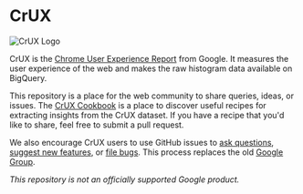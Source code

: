 # CrUX

![CrUX Logo](https://user-images.githubusercontent.com/1120896/55263154-74aa0a80-5246-11e9-96c3-5741f798f3aa.png)

CrUX is the [Chrome User Experience Report](https://developers.google.com/web/tools/chrome-user-experience-report/) from Google. It measures the user experience of the web and makes the raw histogram data available on BigQuery.

This repository is a place for the web community to share queries, ideas, or issues. The [CrUX Cookbook](sql/) is a place to discover useful recipes for extracting insights from the CrUX dataset. If you have a recipe that you'd like to share, feel free to submit a pull request.

We also encourage CrUX users to use GitHub issues to [ask questions](https://github.com/GoogleChrome/CrUX/issues/new?labels=question), [suggest new features](https://github.com/GoogleChrome/CrUX/issues/new?labels=enhancement), or [file bugs](https://github.com/GoogleChrome/CrUX/issues/new?labels=bug). This process replaces the old [Google Group](https://groups.google.com/a/chromium.org/forum/#!forum/chrome-ux-report).


_This repository is not an officially supported Google product._
